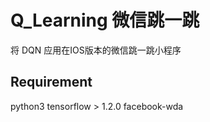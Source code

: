 # Q_Learning 微信跳一跳
将 DQN 应用在IOS版本的微信跳一跳小程序

## Requirement

python3
tensorflow > 1.2.0
facebook-wda


